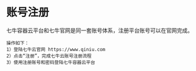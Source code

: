 # 账号注册
七牛容器云平台和七牛官网是同一套账号体系，注册平台账号可以在官网完成。

````
操作如下：
1）登陆七牛云官网 https://www.qiniu.com
2）点击“注册”，完成七牛云账号注册流程
3）使用注册账号和密码登陆七牛容器云平台
````
